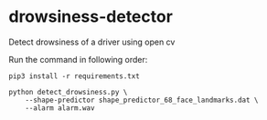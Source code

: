 # drowsiness-detector
Detect drowsiness of a driver using open cv

Run the command in following order:
```
pip3 install -r requirements.txt
```
```
python detect_drowsiness.py \
	--shape-predictor shape_predictor_68_face_landmarks.dat \
	--alarm alarm.wav
```

